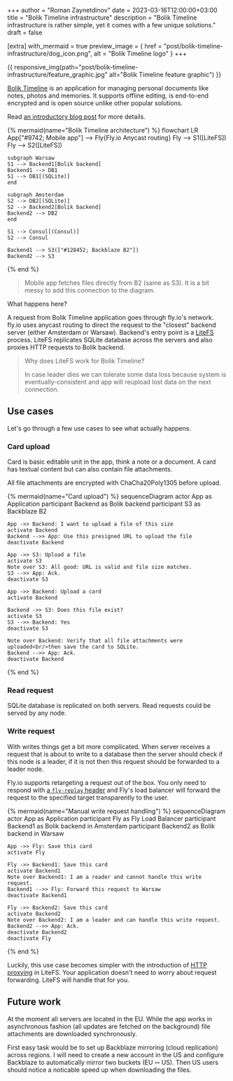 +++
author = "Roman Zaynetdinov"
date = 2023-03-16T12:00:00+03:00
title = "Bolik Timeline infrastructure"
description = "Bolik Timeline infrastructure is rather simple, yet it comes with a few unique solutions."
draft = false

[extra]
with_mermaid = true
preview_image = { href = "post/bolik-timeline-infrastructure/dog_icon.png", alt = "Bolik Timeline logo" }
+++

{{ responsive_img(path="post/bolik-timeline-infrastructure/feature_graphic.jpg" alt="Bolik Timeline feature graphic") }}

[Bolik Timeline](https://bolik.tech/) is an application for managing personal documents like notes, photos and memories. It supports offline editing, is end-to-end encrypted and is open source unlike other popular solutions.

Read [an introductory blog post](/post/how-to-build-e2ee-local-first-app/) for more details.


{% mermaid(name="Bolik Timeline architecture") %}
flowchart LR
    App["#9742; Mobile app"] --> Fly{Fly.io Anycast routing}
    Fly --> S1([LiteFS])
    Fly --> S2([LiteFS])

    subgraph Warsaw
    S1 --> Backend1[Bolik backend]
    Backend1 --> DB1
    S1 --> DB1[(SQLite)]
    end

    subgraph Amsterdam
    S2 --> DB2[(SQLite)]
    S2 --> Backend2[Bolik backend]
    Backend2 --> DB2
    end
    
    S1 --> Consul[(Consul)]
    S2 --> Consul
    
    Backend1 --> S3(["#128452; Backblaze B2"])
    Backend2 --> S3
{% end %}

> Mobile app fetches files directly from B2 (same as S3). It is a bit messy to add this connection to the diagram.

What happens here?

A request from Bolik Timeline application goes through fly.io's network. fly.io uses anycast routing to direct the request to the "closest" backend server (either Amsterdam or Warsaw). Backend's entry point is a [LiteFS](https://github.com/superfly/litefs) process. LiteFS replicates SQLite database across the servers and also proxies HTTP requests to Bolik backend.

> Why does LiteFS work for Bolik Timeline? 
>
> In case leader dies we can tolerate some data loss because system is eventually-consistent and app will reupload lost data on the next connection.


## Use cases

Let's go through a few use cases to see what actually happens.

### Card upload

Card is basic editable unit in the app, think a note or a document. A card has textual content but can also contain file attachments.

All file attachments are encrypted with ChaCha20Poly1305 before upload.

{% mermaid(name="Card upload") %}
sequenceDiagram
    actor App as Application
    participant Backend as Bolik backend
    participant S3 as Backblaze B2

    App ->> Backend: I want to upload a file of this size
    activate Backend
    Backend -->> App: Use this presigned URL to upload the file
    deactivate Backend

    App ->> S3: Upload a file
    activate S3
    Note over S3: All good: URL is valid and file size matches.
    S3 -->> App: Ack.
    deactivate S3

    App ->> Backend: Upload a card
    activate Backend

    Backend ->> S3: Does this file exist?
    activate S3
    S3 -->> Backend: Yes
    deactivate S3

    Note over Backend: Verify that all file attachments were uploaded<br/>then save the card to SQLite.
    Backend -->> App: Ack.
    deactivate Backend
{% end %}

### Read request

SQLite database is replicated on both servers. Read requests could be served by any node.

### Write request

With writes things get a bit more complicated. When server receives a request that is about to write to a database then the server should check if this node is a leader, if it is not then this request should be forwarded to a leader node.

Fly.io supports retargeting a request out of the box. You only need to respond with [a `fly-replay` header](https://fly.io/docs/reference/dynamic-request-routing/) and Fly's load balancer will forward the request to the specified target transparently to the user.

{% mermaid(name="Manual write request handling") %}
sequenceDiagram
    actor App as Application
    participant Fly as Fly Load Balancer
    participant Backend1 as Bolik backend in Amsterdam
    participant Backend2 as Bolik backend in Warsaw

    App ->> Fly: Save this card
    activate Fly
    
    Fly ->> Backend1: Save this card
    activate Backend1
    Note over Backend1: I am a reader and cannot handle this write request.
    Backend1 -->> Fly: Forward this request to Warsaw
    deactivate Backend1
    
    Fly ->> Backend2: Save this card
    activate Backend2
    Note over Backend2: I am a leader and can handle this write request.
    Backend2 -->> App: Ack.
    deactivate Backend2
    deactivate Fly
{% end %}

Luckily, this use case becomes simpler with the introduction of [HTTP proxying](https://github.com/superfly/litefs/pull/271) in LiteFS. Your application doesn't need to worry about request forwarding. LiteFS will handle that for you.


## Future work

At the moment all servers are located in the EU. While the app works in asynchronous fashion (all updates are fetched on the background) file attachments are downloaded synchronously. 

First easy task would be to set up Backblaze mirroring (cloud replication) across regions. I will need to create a new account in the US and configure Backblaze to automatically mirror two buckets (EU ⇿ US). Then US users should notice a noticable speed up when downloading the files.
